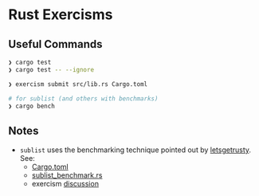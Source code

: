 # Rust Exercisms

## Useful Commands
```sh
❯ cargo test
❯ cargo test -- --ignore

❯ exercism submit src/lib.rs Cargo.toml

# for sublist (and others with benchmarks)
❯ cargo bench
```

## Notes

* `sublist` uses the benchmarking technique
pointed out by [letsgetrusty](https://www.youtube.com/watch?v=eIB3Pd5LBkc&ab_channel=Let%27sGetRusty). See:
  * [Cargo.toml](./sublist/Cargo.toml)
  * [sublist_benchmark.rs](./sublist/benches/sublist_benchmark.rs)
  * exercism [discussion](https://exercism.org/tracks/rust/exercises/sublist/mentor_discussions/556eedc894c94a40abd06f7fae95ac3d)